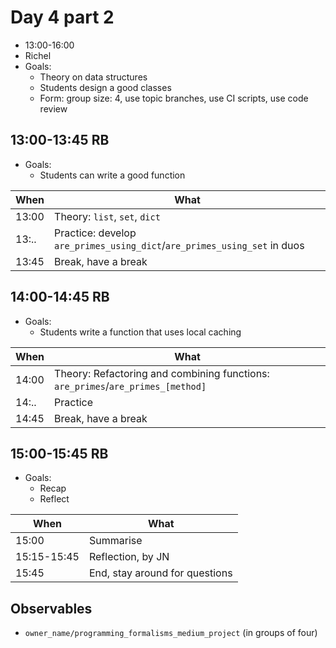 # Day 4 part 2

* 13:00-16:00
* Richel
* Goals:
  * Theory on data structures
  * Students design a good classes
  * Form: group size: 4, use topic branches, use CI scripts, use code review

## 13:00-13:45 RB

* Goals:
  * Students can write a good function

When |What
-----|-------------------------
13:00|Theory: `list`, `set`, `dict`
13:..|Practice: develop `are_primes_using_dict`/`are_primes_using_set` in duos
13:45|Break, have a break

## 14:00-14:45 RB

* Goals:
  * Students write a function that uses local caching

When |What
-----|-------------------------
14:00|Theory: Refactoring and combining functions: `are_primes`/`are_primes_[method]`
14:..|Practice
14:45|Break, have a break

## 15:00-15:45 RB

* Goals:
  * Recap
  * Reflect

When       |What
-----------|-------------------------
15:00      |Summarise
15:15-15:45|Reflection, by JN
15:45      |End, stay around for questions

## Observables

* `owner_name/programming_formalisms_medium_project` (in groups of four)
